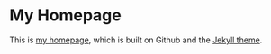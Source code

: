# My Homepage
This is [my homepage](https://jinghua-yang.github.io/), which is built on Github and the [Jekyll theme](https://github.com/Gaohaoyang/gaohaoyang.github.io).


